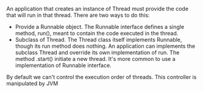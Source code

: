 An application that creates an instance of Thread must provide the code that will run in that thread. There are two ways to do this:
- Provide a Runnable object. The Runnable interface defines a single method, run(), meant to contain the code executed in the thread.
- Subclass of Thread. The Thread class itself implements Runnable, though its run method does nothing. An application can implements the subclass Thread and override its own implementation of run.
The method .start() initiate a new thread.
It's more common to use a implementation of Runnable interface.

By default we can't control the execution order of threads. This controller is manipulated by JVM